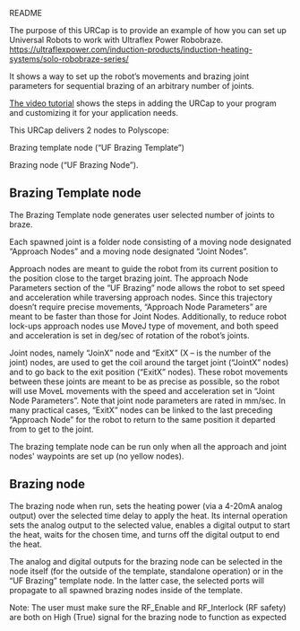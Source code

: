 README

The purpose of this URCap is to provide an example of how you can set up Universal Robots to work with Ultraflex Power Robobraze.
https://ultraflexpower.com/induction-products/induction-heating-systems/solo-robobraze-series/

It shows a  way to set up the robot’s movements and brazing joint parameters for sequential brazing of an arbitrary number of joints. 

[The video tutorial](https://github.com/Ultraflex-Power/UPT-Public-URCap/blob/main/URCap%20Tutorial.mp4) shows the steps in adding the URCap to your program and customizing it for your application needs.

This URCap delivers 2 nodes to Polyscope: 

Brazing template node (“UF Brazing Template”) 

Brazing node (“UF Brazing Node”). 

## Brazing Template node 

The Brazing Template node generates user selected number of joints to braze. 

Each spawned joint is a folder node consisting of a moving node designated “Approach Nodes” and a moving node designated “Joint Nodes”.  

Approach nodes are meant to guide the robot from its current position to the position close to the target brazing joint. The approach Node Parameters section of the “UF Brazing” node allows the robot to set speed and acceleration while traversing approach nodes. Since this trajectory doesn’t require precise movements, “Approach Node Parameters” are meant to be faster than those for Joint Nodes. Additionally, to reduce robot lock-ups approach nodes use MoveJ type of movement, and both speed and acceleration is set in deg/sec of rotation of the robot’s joints. 

Joint nodes, namely “JoinX” node and “ExitX” (X – is the number of the joint) nodes, are used to get the coil around the target joint (“JointX” nodes) and to go back to the exit position (“ExitX” nodes). These robot movements between these joints are meant to be as precise as possible, so the robot will use MoveL movements with the speed and acceleration set in “Joint Node Parameters”. Note that joint node parameters are rated in mm/sec. In many practical cases, “ExitX” nodes can be linked to the last preceding “Approach Node” for the robot to return to the same position it departed from to get to the joint. 

The brazing template node can be run only when all the approach and joint nodes' waypoints are set up (no yellow nodes). 

## Brazing node 

The brazing node when run, sets the heating power (via a 4-20mA analog output) over the selected time delay to apply the heat. Its internal operation sets the analog output to the selected value, enables a digital output to start the heat, waits for the chosen time, and turns off the digital output to end the heat. 

The analog and digital outputs for the brazing node can be selected in the node itself (for the outside of the template, standalone operation) or in the “UF Brazing” template node. In the latter case, the selected ports will propagate to all spawned brazing nodes inside of the template.

Note: The user must make sure the RF_Enable and RF_Interlock (RF safety) are both on High (True) signal for the brazing node to function as expected

  
